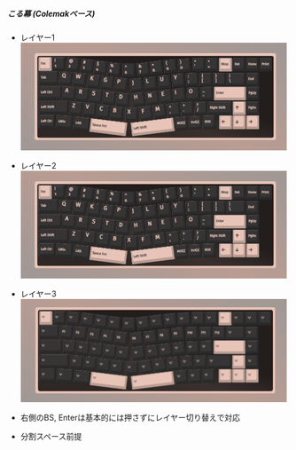 ##### こる幕 (Colemakベース)

- レイヤー1
![layer0](./keyboards/aks068/alice_68.korumaku.layer0.png)

- レイヤー2
![layer1][layer1_img]

- レイヤー3
![layer2](./keyboards/aks068/alice_68.korumaku.layer2.png)

- 右側のBS, Enterは基本的には押さずにレイヤー切り替えで対応
- 分割スペース前提

[layer1_img]: ./keyboards/aks068/alice_68.korumaku.layer0.png